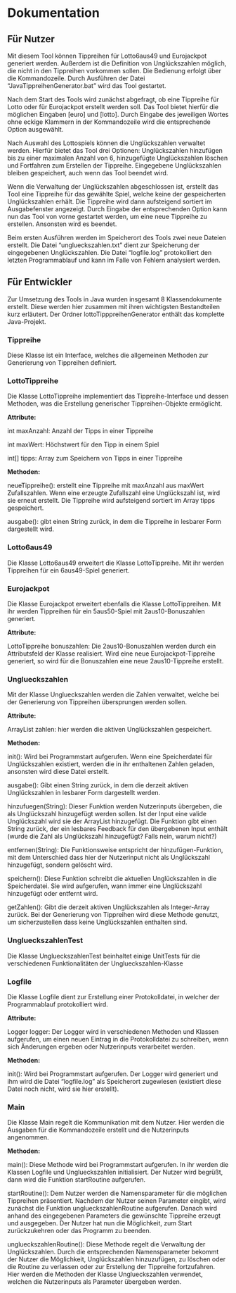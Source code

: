 # Dokumentation

## Für Nutzer

Mit diesem Tool können Tippreihen für Lotto6aus49 und Eurojackpot generiert werden. Außerdem ist die Definition von Unglückszahlen möglich, die nicht in den Tippreihen vorkommen sollen. Die Bedienung erfolgt über die Kommandozeile. Durch Ausführen der Datei “JavaTippreihenGenerator.bat” wird das Tool gestartet.

Nach dem Start des Tools wird zunächst abgefragt, ob eine Tippreihe für Lotto oder für Eurojackpot erstellt werden soll. Das Tool bietet hierfür die möglichen Eingaben [euro] und [lotto]. Durch Eingabe des jeweiligen Wortes ohne eckige Klammern in der Kommandozeile wird die entsprechende Option ausgewählt.

Nach Auswahl des Lottospiels können die Unglückszahlen verwaltet werden. Hierfür bietet das Tool drei Optionen: Unglückszahlen hinzufügen bis zu einer maximalen Anzahl von 6, hinzugefügte Unglückszahlen löschen und Fortfahren zum Erstellen der Tippreihe. Eingegebene Unglückszahlen bleiben gespeichert, auch wenn das Tool beendet wird.

Wenn die Verwaltung der Unglückszahlen abgeschlossen ist, erstellt das Tool eine Tippreihe für das gewählte Spiel, welche keine der gespeicherten Unglückszahlen erhält. Die Tippreihe wird dann aufsteigend sortiert im Ausgabefenster angezeigt. Durch Eingabe der entsprechenden Option kann nun das Tool von vorne gestartet werden, um eine neue Tippreihe zu erstellen. Ansonsten wird es beendet.

Beim ersten Ausführen werden im Speicherort des Tools zwei neue Dateien erstellt. Die Datei “unglueckszahlen.txt” dient zur Speicherung der eingegebenen Unglückszahlen. Die Datei “logfile.log” protokolliert den letzten Programmablauf und kann im Falle von Fehlern analysiert werden.



## Für Entwickler

Zur Umsetzung des Tools in Java wurden insgesamt 8 Klassendokumente erstellt. Diese werden hier zusammen mit ihren wichtigsten Bestandteilen kurz erläutert. Der Ordner lottoTipppreihenGenerator enthält das komplette Java-Projekt.

### Tippreihe
Diese Klasse ist ein Interface, welches die allgemeinen Methoden zur Generierung von Tippreihen definiert.

### LottoTippreihe
Die Klasse LottoTippreihe implementiert das Tippreihe-Interface und dessen Methoden, was die Erstellung generischer Tippreihen-Objekte ermöglicht.

**Attribute:**

int maxAnzahl: Anzahl der Tipps in einer Tippreihe
 
int maxWert: Höchstwert für den Tipp in einem Spiel
 
int[] tipps: Array zum Speichern von Tipps in einer Tippreihe
 
**Methoden:**

neueTippreihe(): erstellt eine Tippreihe mit maxAnzahl aus maxWert Zufallszahlen. Wenn eine erzeugte Zufallszahl eine Unglückszahl ist, wird sie erneut erstellt. Die Tippreihe wird aufsteigend sortiert im Array tipps gespeichert.
 
ausgabe(): gibt einen String zurück, in dem die Tippreihe in lesbarer Form dargestellt wird.

### Lotto6aus49
Die Klasse Lotto6aus49 erweitert die Klasse LottoTippreihe. Mit ihr werden Tippreihen für ein 6aus49-Spiel generiert.

### Eurojackpot
Die Klasse Eurojackpot erweitert ebenfalls die Klasse LottoTippreihen. Mit ihr werden Tippreihen für ein 5aus50-Spiel mit 2aus10-Bonuszahlen generiert.

**Attribute:**

LottoTippreihe bonuszahlen: Die 2aus10-Bonuszahlen werden durch ein Attributsfeld der Klasse realisiert. Wird eine neue Eurojackpot-Tippreihe generiert, so wird für die Bonuszahlen eine neue 2aus10-Tippreihe erstellt.

### Unglueckszahlen
Mit der Klasse Unglueckszahlen werden die Zahlen verwaltet, welche bei der Generierung von Tippreihen übersprungen werden sollen.

**Attribute:**

ArrayList<Integer> zahlen: hier werden die aktiven Unglückszahlen gespeichert.

**Methoden:**

init(): Wird bei Programmstart aufgerufen. Wenn eine Speicherdatei für Unglückszahlen existiert, werden die in ihr enthaltenen Zahlen geladen, ansonsten wird diese Datei erstellt.

ausgabe(): Gibt einen String zurück, in dem die derzeit aktiven Unglückszahlen in lesbarer Form dargestellt werden.

hinzufuegen(String): Dieser Funktion werden Nutzerinputs übergeben, die als Unglückszahl hinzugefügt werden sollen. Ist der Input eine valide Unglückszahl wird sie der ArrayList hinzugefügt. Die Funktion gibt einen String zurück, der ein lesbares Feedback für den übergebenen Input enthält (wurde die Zahl als Unglückszahl hinzugefügt? Falls nein, warum nicht?)

entfernen(String): Die Funktionsweise entspricht der hinzufügen-Funktion, mit dem Unterschied dass hier der Nutzerinput nicht als Unglückszahl hinzugefügt, sondern gelöscht wird.

speichern(): Diese Funktion schreibt die aktuellen Unglückszahlen in die Speicherdatei. Sie wird aufgerufen, wann immer eine Unglückszahl hinzugefügt oder entfernt wird.

getZahlen(): Gibt die derzeit aktiven Unglückszahlen als Integer-Array zurück. Bei der Generierung von Tippreihen wird diese Methode genutzt, um sicherzustellen dass keine Unglückszahlen enthalten sind.

### UnglueckszahlenTest
Die Klasse UnglueckszahlenTest beinhaltet einige UnitTests für die verschiedenen Funktionalitäten der Unglueckszahlen-Klasse

### Logfile
Die Klasse Logfile dient zur Erstellung einer Protokolldatei, in welcher der Programmablauf protokolliert wird. 

**Attribute:**

Logger logger: Der Logger wird in verschiedenen Methoden und Klassen aufgerufen, um einen neuen Eintrag in die Protokolldatei zu schreiben, wenn sich Änderungen ergeben oder Nutzerinputs verarbeitet werden.

**Methoden:**

init(): Wird bei Programmstart aufgerufen. Der Logger wird generiert und ihm wird die Datei “logfile.log” als Speicherort zugewiesen (existiert diese Datei noch nicht, wird sie hier erstellt).

### Main
Die Klasse Main regelt die Kommunikation mit dem Nutzer. Hier werden die Ausgaben für die Kommandozeile erstellt und die Nutzerinputs angenommen.

**Methoden:**

main(): Diese Methode wird bei Programmstart aufgerufen. In ihr werden die Klassen Logfile und Unglueckszahlen initialisiert. Der Nutzer wird begrüßt, dann wird die Funktion startRoutine aufgerufen.

startRoutine(): Dem Nutzer werden die Namensparameter für die möglichen Tippreihen präsentiert. Nachdem der Nutzer seinen Parameter eingibt, wird zunächst die Funktion unglueckszahlenRoutine aufgerufen. Danach wird anhand des eingegebenen Parameters die gewünschte Tippreihe erzeugt und ausgegeben. Der Nutzer hat nun die Möglichkeit, zum Start zurückzukehren oder das Programm zu beenden.

unglueckszahlenRoutine(): Diese Methode regelt die Verwaltung der Unglückszahlen. Durch die entsprechenden Namensparameter bekommt der Nutzer die Möglichkeit, Unglückszahlen hinzuzufügen, zu löschen oder die Routine zu verlassen oder zur Erstellung der Tippreihe fortzufahren. Hier werden die Methoden der Klasse Unglueckszahlen verwendet, welchen die Nutzerinputs als Parameter übergeben werden.
